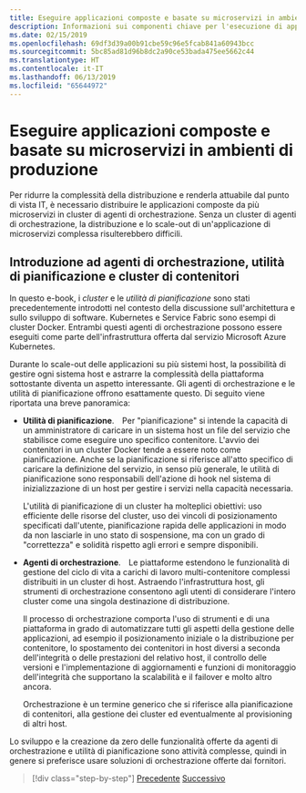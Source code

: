```yaml
---
title: Eseguire applicazioni composte e basate su microservizi in ambienti di produzione
description: Informazioni sui componenti chiave per l'esecuzione di applicazioni basate su contenitori in produzione
ms.date: 02/15/2019
ms.openlocfilehash: 69df3d39a00b91cbe59c96e5fcab841a60943bcc
ms.sourcegitcommit: 5bc85ad81d96b8dc2a90ce53bada475ee5662c44
ms.translationtype: HT
ms.contentlocale: it-IT
ms.lasthandoff: 06/13/2019
ms.locfileid: "65644972"
---
```

# <a name="run-composed-and-microservices-based-applications-in-production-environments"></a>Eseguire applicazioni composte e basate su microservizi in ambienti di produzione

Per ridurre la complessità della distribuzione e renderla attuabile dal punto di vista IT, è necessario distribuire le applicazioni composte da più microservizi in cluster di agenti di orchestrazione. Senza un cluster di agenti di orchestrazione, la distribuzione e lo scale-out di un'applicazione di microservizi complessa risulterebbero difficili.

## <a name="introduction-to-orchestrators-schedulers-and-container-clusters"></a>Introduzione ad agenti di orchestrazione, utilità di pianificazione e cluster di contenitori

In questo e-book, i *cluster* e le *utilità di pianificazione* sono stati precedentemente introdotti nel contesto della discussione sull'architettura e sullo sviluppo di software. Kubernetes e Service Fabric sono esempi di cluster Docker. Entrambi questi agenti di orchestrazione possono essere eseguiti come parte dell'infrastruttura offerta dal servizio Microsoft Azure Kubernetes.

Durante lo scale-out delle applicazioni su più sistemi host, la possibilità di gestire ogni sistema host e astrarre la complessità della piattaforma sottostante diventa un aspetto interessante. Gli agenti di orchestrazione e le utilità di pianificazione offrono esattamente questo. Di seguito viene riportata una breve panoramica:

- **Utilità di pianificazione**. Per "pianificazione" si intende la capacità di un amministratore di caricare in un sistema host un file del servizio che stabilisce come eseguire uno specifico contenitore. L'avvio dei contenitori in un cluster Docker tende a essere noto come pianificazione. Anche se la pianificazione si riferisce all'atto specifico di caricare la definizione del servizio, in senso più generale, le utilità di pianificazione sono responsabili dell'azione di hook nel sistema di inizializzazione di un host per gestire i servizi nella capacità necessaria.

   L'utilità di pianificazione di un cluster ha molteplici obiettivi: uso efficiente delle risorse del cluster, uso dei vincoli di posizionamento specificati dall'utente, pianificazione rapida delle applicazioni in modo da non lasciarle in uno stato di sospensione, ma con un grado di "correttezza" e solidità rispetto agli errori e sempre disponibili.

- **Agenti di orchestrazione**. Le piattaforme estendono le funzionalità di gestione del ciclo di vita a carichi di lavoro multi-contenitore complessi distribuiti in un cluster di host. Astraendo l'infrastruttura host, gli strumenti di orchestrazione consentono agli utenti di considerare l'intero cluster come una singola destinazione di distribuzione.

   Il processo di orchestrazione comporta l'uso di strumenti e di una piattaforma in grado di automatizzare tutti gli aspetti della gestione delle applicazioni, ad esempio il posizionamento iniziale o la distribuzione per contenitore, lo spostamento dei contenitori in host diversi a seconda dell'integrità o delle prestazioni del relativo host, il controllo delle versioni e l'implementazione di aggiornamenti e funzioni di monitoraggio dell'integrità che supportano la scalabilità e il failover e molto altro ancora.

   Orchestrazione è un termine generico che si riferisce alla pianificazione di contenitori, alla gestione dei cluster ed eventualmente al provisioning di altri host.

Lo sviluppo e la creazione da zero delle funzionalità offerte da agenti di orchestrazione e utilità di pianificazione sono attività complesse, quindi in genere si preferisce usare soluzioni di orchestrazione offerte dai fornitori.

>[!div class="step-by-step"]
>[Precedente](index.md)
>[Successivo](manage-production-docker-environments.md)
